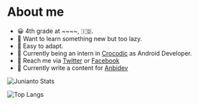 # About me

- 😀 4th grade at ~~~~, 🇮🇩.
- 🤥 Want to learn something new but too lazy.
- 🤗 Easy to adapt.
- 🙇 Currently being an intern in [Crocodic](https://crocodic.com/) as Android Developer.
- 👋 Reach me via [Twitter](https://twitter.com/jendra21) or [Facebook](https://www.facebook.com/junianto.junianto.754365)
- 📝 Currently write a content for [Anbidev](https://www.anbidev.com/)


![Junianto Stats](https://github-readme-stats.vercel.app/api?username=j3ndra&theme=vue)

![Top Langs](https://github-readme-stats.vercel.app/api/top-langs/?username=j3ndra&layout=compact&hide=css,html&theme=vue)

